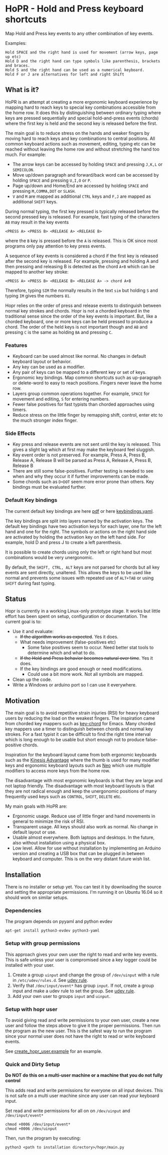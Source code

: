 # HoPR - Hold and Press keyboard shortcuts
Map Hold and Press key events to any other combination of key events.

Examples:

    Hold SPACE and the right hand is used for movement (arrow keys, page up etc)
    Hold D and the right hand can type symbols like parenthesis, brackets and braces.
    Hold S and the right hand can be used as a numerical keyboard.
    Hold F or J are alternatives for left and right Shift

## What is it?
HoPR is an attempt at creating a more ergonomic keyboard experience by mapping hard to reach keys to special key combinations accessible from the home row. It does this by distinguishing between ordinary typing where keys are pressed sequentially and special hold-and-press events (chords) where the first key is held and the second key is released before the first. 

The main goal is to reduce stress on the hands and weaker fingers by moving hard to reach keys and key combinations to central positions. All common keyboard actions such as movement, editing, typing etc can be reached without leaving the home row and without stretching the hand too much. For example:

* The arrow keys can be accessed by holding `SPACE` and pressing `J,K,L` or `SEMICOLON`. 
* Move up/down paragraph and forward/back word can be accessed by holding `SPACE` and pressing `U,I,O` or `P`.
* Page up/down and Home/End are accessed by holding `SPACE` and pressing `M,COMMA,DOT` or `SLASH`.
* `V` and `M` are mapped as additional `CTRL` keys and `F,J` are mapped as additional `SHIFT` keys.


During normal typing, the first key pressed is typically released before the second pressed key is released. For example, fast typing of the characters `AB` may result in the key events

    <PRESS A> <PRESS B> <RELEASE A> <RELEASE B>

where the `B` key is pressed before the `A` is released. This is OK since most programs only pay attention to key press events.

A sequence of key events is considered a chord if the first key is released after the second key is released. For example, pressing and holding A and then pressing and releasing B is detected as the chord `A+B` which can be mapped to another key stroke:

    <PRESS A> <PRESS B> <RELEASE B> <RELEASE A> -> chord A+B
    
Therefore, typing `SIM` the normally results in the text `sim` but holding `S` and typing `IM` gives the numbers `81`.

Hopr relies on the order of press and release events to distinguish between normal key strokes and chords. Hopr is not a chorded keyboard in the traditional sense since the order of the key events is important. But, like a chorded keyboard, one or more keys can be held pressed to produce a chord. 
The order of the held keys is not important though and `AB` and pressing `C` is the same as holding `BA` and pressing `C`. 


### Features

* Keyboard can be used almost like normal. No changes in default keyboard layout or behavior.
* Any key can be used as a modifier. 
* Any pair of keys can be mapped to a different key or set of keys. 
* Ergonomic key bindings. Map common shortcuts such as up-paragraph or delete-word to easy to reach positions. Fingers never leave the home row. 
* Layers group common operations together. For example, `SPACE` for movement and editing, `S` for entering numbers.
* Fewer false positives for fast typists than chorded approaches using timers.
* Reduce stress on the little finger by remapping shift, control, enter etc to the much stronger index finger.

### Side Effects

* Key press and release events are not sent until the key is released. This gives a slight lag which at first may make the keyboard feel sluggish.
* Key event order is not preserved. For example, Press A, Press B, Release A, Release B will be parsed as Press A, Release A, Press B, Release B
* There are still some false-positives. Further testing is needed to see when and why they occur it if further improvements can be made.
* Some chords such as `D+DOT` seem more error prone than others. Key bindings must be evaluated further.

### Default Key bindings
The current default key bindings are here [pdf](doc/kbdlayout.pdf) or here [keybindings.yaml](config/keybindings.yaml).

The key bindings are split into layers named by the activation keys. The default key bindings have two activation keys for each layer, one for the left hand and one for the right. The symbols or actions on the right hand side are activated by holding the activation key on the left hand side. For example, hold D and press J to create a left parenthesis.

It is possible to create chords using only the left or right hand but most combinations would be very unergonomic. 

By default, the `SHIFT, CTRL, ALT` keys are not parsed for chords but all key events are sent directly, unaltered. This allows the keys to be used like normal and prevents some issues with repeated use of `ALT+TAB` or using `SHIFT` during fast typing.

## Status
Hopr is currently in a working Linux-only prototype stage. It works but little effort has been spent on setup, configuration or documentation. The current goal is to:

* Use it and evaluate:
    * ~~If the algorithm works as expected~~. Yes it does.
    * What needs improvement (false-positives etc)
        * Some false positives seem to occur. Need better stat tools to determine which and what to do.
    * ~~If the Hold and Press behavior becomes natural over time~~. Yes it does.
    * If the key bindings are good enough or need modifications.
        * Could use a bit more work. Not all symbols are mapped.
* Clean up the code.
* Write a Windows or arduino port so I can use it everywhere.




## Motivation
The main goal is to avoid repetitive strain injuries (RSI) for heavy keyboard users by reducing the load on the weakest fingers. The inspiration came from chorded key mappers such as [key-chord](https://www.emacswiki.org/emacs/KeyChord) for Emacs. Many chorded key mappers use a timer to distinguish between chords and normal key strokes. For a fast typist it can be difficult to find the right time interval which is long enough to be usable but short enough not to produce false-positive chords. 

Inspiration for the keyboard layout came from both ergonomic keyboards such as the [Kinesis Advantage](https://www.kinesis-ergo.com/shop/advantage2/) where the thumb is used for many modifier keys and ergonomic keyboard layouts such as [Neo](https://neo-layout.org/index_en.html) which use multiple modifiers to access more keys from the home row.

The disadvantage with most ergonomic keyboards is that they are large and not laptop friendly. The disadvantage with most keyboard layouts is that they are not radical enough and keep the unergonomic positions of many frequently used keys such as `CONTROL`, `SHIFT`, `DELETE` etc.

My main goals with HoPR are:

* Ergonomic usage. Reduce use of little finger and hand movements in general to minimize the risk of RSI.
* Transparent usage. All keys should also work as normal. No change in default layout or use. 
* Usable almost everywhere. Both laptops and desktops. In the future, also without installation using a physical box.
* Low level. Allow for use without installation by implementing an Arduino version and creating a USB box that can be plugged in between keyboard and computer. This is on the very distant future wish list.

## Installation

There is no installer or setup yet. You can test it by downloading the source and setting the appropriate permissions. I'm running it on Ubuntu 16.04 so it should work on similar setups.

### Dependencies
The program depends on pyyaml and python evdev 

    apt-get install python3-evdev python3-yaml


### Setup with group permissions

This approach gives your own user the right to read and write key events. This is safe unless your user is compromised since a key logger could be installed with your user.

1. Create a group `uinput` and change the group of `/dev/uinput` with a rule in `/etc/udev/rules.d`. See [udev rule](script/misc/91_hopr.rules).
1. Verify that `/dev/input/event*` has group `input`. If not, create a group input and make a udev rule to set the group. See [udev rule](script/misc/91_hopr.rules).
1. Add your own user to groups `input` and `uinput`.


### Setup with hopr user

To avoid giving read and write permissions to your own user, create a new user and follow the steps above to give it the proper permissions. Then run the program as the new user. This is the safest way to run the program since your normal user does not have the right to read or write keyboard events.

See [create_hopr_user.example](script/misc/create_hopr_user.example) for an example.

### Quick and Dirty Setup

**Do NOT do this on a multi-user machine or a machine that you do not fully control**

This adds read and write permissions for everyone on all input devices. This is not safe on a multi user machine since any user can read your keyboard input.

Set read and write permissions for all on on `/dev/uinput` and `/dev/input/event*`

    chmod +0006 /dev/input/event*
    chmod +0006 /dev/uinput
   
Then, run the program by executing:

    python3 <path to installation directory>/hopr/main.py


